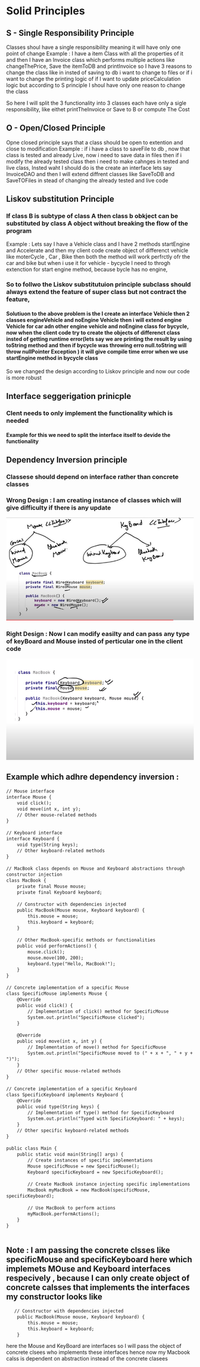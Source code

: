 # Solid Principles

## S - Single Responsibility Principle
Classes shoul have a single responsibility meaning it will have only one point of change 
Example : I have a item Class with all the properties of it and then I have an Invoice class which performs multiple actions like changeThePrice, Save the itemToDB and printInvoice
so I have 3 reasons to change  the class like in insted of saving to db i want to change to files or if i want to change the printing logic of if I want to update priceCalculation logic 
but according to S principle I shoul have only one reason to change the class 

So here I will split the 3 functionality into 3 classes each have only a sigle responsibility, like eithet printTheInvoice or Save to B or compute The Cost

## O - Open/Closed Principle

Opne closed principle says that a class should be open to extention and close to modification 
Example : if i have a class to saveFile to db , now that class is tested and already Live, now i need to save data in files then if i modify the already tested class then i need to make cahnges in tested and live class, Insted waht I should do is the create an interface lets say InvoiceDAO and then I will extend diffrent classes like SaveToDB and SaveTOFiles in stead of changing the already tested and live code

## Liskov substitution Principle 
### If class B is subtype of class A then class b obkject can be substituted by class A object without breaking the flow of the program 
Example : Lets say I have a Vehicle class and I have 2 methods startEngine and Accelerate and then my client code create object of differenct vehicle like moterCycle , Car , Bike then both the method will work perfrctly ofr the car and bike but when i use it for vehicle - bycycle I need to throgh extenction for start engine method, because bycle has no engine,

### So to follwo the Liskov substitutuion principle subclass should always extend the feature of super class but not contract the feature,
#### Solutiuon to the above problem is the I create an interface Vehicle then 2 classes engineVehicle and noEngine Vehicle then i will extend engine Vehicle for car adn other engine vehicle and noEngine class for bycycle, now when the client code try to create the objects of differenct class insted of getting runtime error(lets say we are printing the result by using toString method and then if bycycle was throwing erro null.toString will throw nullPointer Exception ) it will give compile time error when we use startEngine method in bycycle class 

So we changed the design according to Liskov principle and now our code is more robust 

## Interface seggerigation prinicple 
### Clent needs to only implement the functionality which is needed 
#### Example for this we need to split the interface itself to devide the functionality 

## Dependency Inversion principle 

### Classese should depend on interface rather than concrete classes 

### Wrong Design : I am creating instance of classes which will give difficulty if there is any update  
![image](DependencyInversion.JPG)

### Right Design : Now I can modify easilty and can pass any type of keyBoard and Mouse insted of perticular one in the client code
![image](DependencyInversionRightDesign.JPG)

## Example which adhre dependency inversion : 

```
// Mouse interface
interface Mouse {
    void click();
    void move(int x, int y);
    // Other mouse-related methods
}

// Keyboard interface
interface Keyboard {
    void type(String keys);
    // Other keyboard-related methods
}

// MacBook class depends on Mouse and Keyboard abstractions through constructor injection
class MacBook {
    private final Mouse mouse;
    private final Keyboard keyboard;

    // Constructor with dependencies injected
    public MacBook(Mouse mouse, Keyboard keyboard) {
        this.mouse = mouse;
        this.keyboard = keyboard;
    }

    // Other MacBook-specific methods or functionalities
    public void performActions() {
        mouse.click();
        mouse.move(100, 200);
        keyboard.type("Hello, MacBook!");
    }
}

// Concrete implementation of a specific Mouse
class SpecificMouse implements Mouse {
    @Override
    public void click() {
        // Implementation of click() method for SpecificMouse
        System.out.println("SpecificMouse clicked");
    }

    @Override
    public void move(int x, int y) {
        // Implementation of move() method for SpecificMouse
        System.out.println("SpecificMouse moved to (" + x + ", " + y + ")");
    }
    // Other specific mouse-related methods
}

// Concrete implementation of a specific Keyboard
class SpecificKeyboard implements Keyboard {
    @Override
    public void type(String keys) {
        // Implementation of type() method for SpecificKeyboard
        System.out.println("Typed with SpecificKeyboard: " + keys);
    }
    // Other specific keyboard-related methods
}

public class Main {
    public static void main(String[] args) {
        // Create instances of specific implementations
        Mouse specificMouse = new SpecificMouse();
        Keyboard specificKeyboard = new SpecificKeyboard();

        // Create MacBook instance injecting specific implementations
        MacBook myMacBook = new MacBook(specificMouse, specificKeyboard);

        // Use MacBook to perform actions
        myMacBook.performActions();
    }
}


```

## Note : I am passing the concrete clsses like specificMouse and specificKeyboard here which implemets MOuse and Keyboard interfaces respecively , because I can only create object of concrete calsses that implements the interfaces my constructor looks like 

```
   // Constructor with dependencies injected
    public MacBook(Mouse mouse, Keyboard keyboard) {
        this.mouse = mouse;
        this.keyboard = keyboard;
    }
```

here the Mouse and KeyBoard are interfaces so I will pass the object of concrete clsees who implements these interfaces hence now my Macbook calss is dependent on abstraction instead of the concrete clasees 





